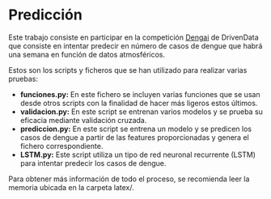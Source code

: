 # Predicción
Este trabajo consiste en participar en la competición [Dengai](https://www.drivendata.org/competitions/44/dengai-predicting-disease-spread/page/80/) de DrivenData que consiste en intentar predecir en número de casos de dengue que habrá una semana en función de datos atmosféricos.

Estos son los scripts y ficheros que se han utilizado para realizar varias pruebas:
  * **funciones.py:** En este fichero se incluyen varias funciones que se usan desde otros scripts con la finalidad de hacer más ligeros estos últimos.
  * **validacion.py:** En este script se entrenan varios modelos y se prueba su eficacia mediante validación cruzada.
  * **prediccion.py:** En este script se entrena un modelo y se predicen los casos de dengue a partir de las features proporcionadas y genera el fichero correspondiente.
  * **LSTM.py:** Este script utiliza un tipo de red neuronal recurrente (LSTM) para intentar predecir los casos de dengue.

Para obtener más información de todo el proceso, se recomienda leer la memoria ubicada en la carpeta latex/.
